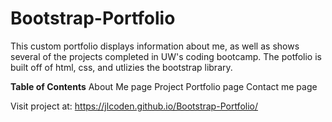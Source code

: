 # Bootstrap-Portfolio

This custom portfolio displays information about me, as well as shows several of the projects completed in UW's coding bootcamp. The potfolio is built off of html, css, and utlizies the bootstrap library.

**Table of Contents**
About Me page
Project Portfolio page
Contact me page

Visit project at: https://jlcoden.github.io/Bootstrap-Portfolio/
